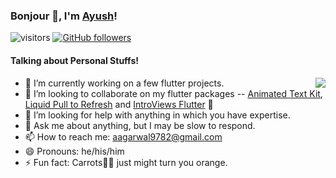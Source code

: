 ### Bonjour 👋, I'm [Ayush](https://ayushagarwal.ml/)!
![visitors](https://visitor-badge.laobi.icu/badge?page_id=firstdoubletripledev.firstdoubletripledev)
[![GitHub followers](https://img.shields.io/github/followers/firstdoubletripledev.svg?style=social&label=Follow)](https://github.com/firstdoubletripledev?tab=followers)

#### Talking about Personal Stuffs!

<img src='https://media.tenor.com/images/ccae3320ab522c1d09e041f1f7ffea74/tenor.gif' align='right'>

- 🔭 I’m currently working on a few flutter projects.
- 👯 I’m looking to collaborate on my flutter packages -- [Animated Text Kit](https://github.com/aagarwal1012/Animated-Text-Kit), [Liquid Pull to Refresh](https://github.com/aagarwal1012/Liquid-Pull-To-Refresh) and [IntroViews Flutter](https://github.com/aagarwal1012/IntroViews-Flutter) 🤘
- 🤔 I’m looking for help with anything in which you have expertise.
- 💬 Ask me about anything, but I may be slow to respond.
- 📫 How to reach me: aagarwal9782@gmail.com
- 😄 Pronouns: he/his/him
- ⚡ Fun fact: Carrots🥕🥕 just might turn you orange.

</br>
